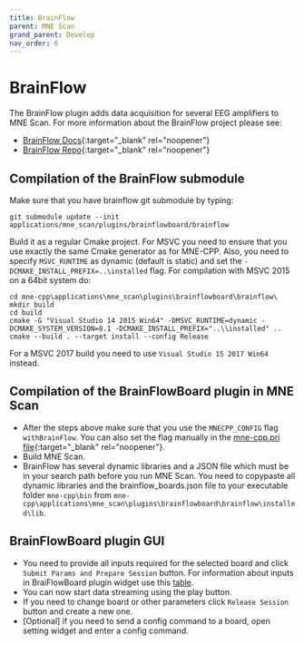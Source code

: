 ```yaml
---
title: BrainFlow
parent: MNE Scan
grand_parent: Develop
nav_order: 6
---
```

# BrainFlow

The BrainFlow plugin adds data acquisition for several EEG amplifiers to MNE Scan. For more information about the BrainFlow project please see:

* [BrainFlow Docs](https://brainflow.readthedocs.io/en/stable/){:target="_blank" rel="noopener"}
* [BrainFlow Repo](https://github.com/Andrey1994/brainflow){:target="_blank" rel="noopener"}

## Compilation of the BrainFlow submodule

Make sure that you have brainflow git submodule by typing:

```
git submodule update --init applications/mne_scan/plugins/brainflowboard/brainflow
```

Build it as a regular Cmake project. For MSVC you need to ensure that you use exactly the same Cmake generator as for MNE-CPP. Also, you need to specify `MSVC_RUNTIME` as dynamic (default is static) and set the `-DCMAKE_INSTALL_PREFIX=..\installed` flag. For compilation with MSVC 2015 on a 64bit system do:

```
cd mne-cpp\applications\mne_scan\plugins\brainflowboard\brainflow\
mkdir build
cd build
cmake -G "Visual Studio 14 2015 Win64" -DMSVC_RUNTIME=dynamic -DCMAKE_SYSTEM_VERSION=8.1 -DCMAKE_INSTALL_PREFIX="..\\installed" ..
cmake --build . --target install --config Release
```

For a MSVC 2017 build you need to use `Visual Studio 15 2017 Win64` instead.

## Compilation of the BrainFlowBoard plugin in MNE Scan

* After the steps above make sure that you use the `MNECPP_CONFIG` flag `withBrainFlow`. You can also set the flag manually in the [mne-cpp.pri file](https://github.com/mne-tools/mne-cpp/blob/master/mne-cpp.pri#L135){:target="_blank" rel="noopener"}.
* Build MNE Scan.
* BrainFlow has several dynamic libraries and a JSON file which must be in your search path before you run MNE Scan. You need to copypaste all dynamic libraries and the brainflow_boards.json file to your executable folder `mne-cpp\bin` from `mne-cpp\applications\mne_scan\plugins\brainflowboard\brainflow\installed\lib`.

## BrainFlowBoard plugin GUI

* You need to provide all inputs required for the selected board and click `Submit Params and Prepare Session` button. For information about inputs in BraiFlowBoard plugin widget use this [table](https://brainflow.readthedocs.io/en/stable/SupportedBoards.html).
* You can now start data streaming using the play button.
* If you need to change board or other parameters click `Release Session` button and create a new one.
* [Optional] if you need to send a config command to a board, open setting widget and enter a config command.
